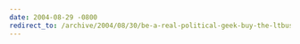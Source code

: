 ```yaml
---
date: 2004-08-29 -0800
redirect_to: /archive/2004/08/30/be-a-real-political-geek-buy-the-ltbush-gt-t-shirt.aspx/
---
```

